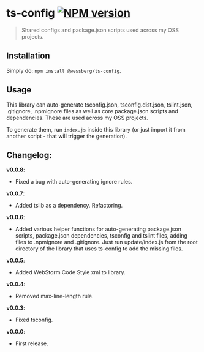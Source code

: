 # ts-config [![NPM version][npm-image]][npm-url]
> Shared configs and package.json scripts used across my OSS projects.

## Installation
Simply do: `npm install @wessberg/ts-config`.

## Usage

This library can auto-generate tsconfig.json, tsconfig.dist.json, tslint.json, .gitignore, .npmignore files as well as core package.json scripts and dependencies.
These are used across my OSS projects.

To generate them, run `index.js` inside this library (or just import it from another script - that will trigger the generation).

## Changelog:

**v0.0.8**:

- Fixed a bug with auto-generating ignore rules.

**v0.0.7**:

- Added tslib as a dependency. Refactoring.

**v0.0.6**:

- Added various helper functions for auto-generating package.json scripts, package.json dependencies, tsconfig and tslint files, adding files to .npmignore and .gitignore. Just run update/index.js from the root directory of the library that uses ts-config to add the missing files.

**v0.0.5**:

- Added WebStorm Code Style xml to library.

**v0.0.4**:

- Removed max-line-length rule.

**v0.0.3**:

- Fixed tsconfig.

**v0.0.0**:

- First release.

[npm-url]: https://npmjs.org/package/@wessberg/ts-config
[npm-image]: https://badge.fury.io/js/@wessberg/ts-config.svg
